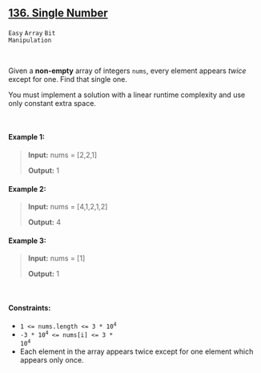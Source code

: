 ## [136. Single Number](https://leetcode.com/problems/single-number/)

<code>Easy</code> <code>Array</code> <code>Bit Manipulation</code>

<br>

Given a __non-empty__ array of integers <code>nums</code>, every element appears *twice* except for one. Find that single one.

You must implement a solution with a linear runtime complexity and use only constant extra space.

<br>

#### Example 1:

> __Input:__ nums = [2,2,1]
>
> __Output:__ 1

#### Example 2:

> __Input:__ nums = [4,1,2,1,2]
>
> __Output:__ 4

#### Example 3:

> __Input:__ nums = [1]
>
> __Output:__ 1

<br>

#### Constraints:

- <code>1 <= nums.length <= 3 * 10<sup>4</sup></code>
- <code>-3 * 10<sup>4</sup> <= nums[i] <= 3 * 10<sup>4</sup></code>
- Each element in the array appears twice except for one element which appears only once.